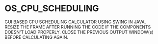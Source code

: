 # OS_CPU_SCHEDULING
GUI BASED CPU SCHEDULING CALCULATOR USING SWING IN JAVA.
RESIZE THE FRAME AFTER RUNNING THE CODE IF THE COMPONENTS DOESN'T LOAD PROPERLY.
CLOSE THE PREVIOUS OUTPUT WINDOW(s) BEFORE CALCULATING AGAIN.
